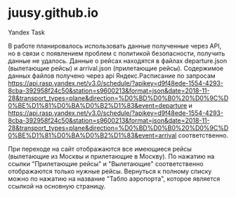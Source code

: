 # juusy.github.io
Yandex Task

В работе планировалось использовать данные полученные через API, но в связи с появлением проблем с политикой безопасности, получить данные не удалось. 
Данные о рейсах находятся в файлах departure.json (вылетающие рейсы) и arrival.json (прилетающие рейсы). Содержимое данных файлов получено через api Яндекс.Расписание по запросам https://api.rasp.yandex.net/v3.0/schedule/?apikey=d9f48ede-1554-4293-8cba-392958f24c50&station=s9600213&format=json&date=2018-11-28&transport_types=plane&direction=%D0%BD%D0%B0%20%D0%9C%D0%BE%D1%81%D0%BA%D0%B2%D1%83&event=departure и https://api.rasp.yandex.net/v3.0/schedule/?apikey=d9f48ede-1554-4293-8cba-392958f24c50&station=s9600213&format=json&date=2018-11-28&transport_types=plane&direction=%D0%BD%D0%B0%20%D0%9C%D0%BE%D1%81%D0%BA%D0%B2%D1%83&event=arrival соответственно.

При переходе на сайт отображаются все имеющиеся рейсы (вылетающие из Москвы и прилетающие в Москву). По нажатию на ссылки "Прилетающие рейсы" и "Вылетающие" соответственно отображаются только нужные рейсы. Вернуться к полному списку можно по нажатию на название "Табло аэропорта", которое является ссылкой на основную страницу.
